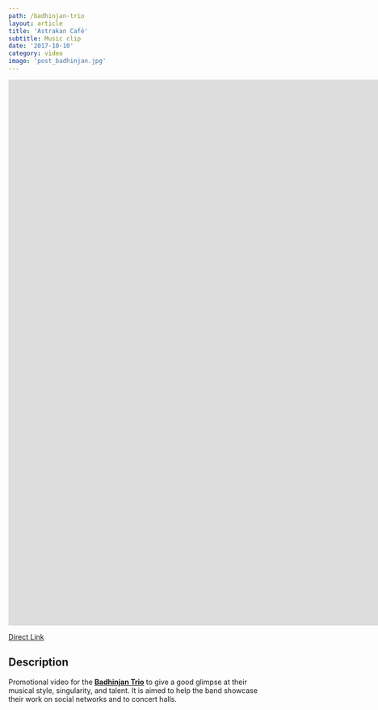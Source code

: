 ```yaml
---
path: /badhinjan-trio
layout: article
title: 'Astrakan Café'
subtitle: Music clip
date: '2017-10-10'
category: video
image: 'post_badhinjan.jpg'
---
```


<iframe src="https://www.youtube.com/embed/AyRCXbdHzTE?rel=0" frameborder="0" allowfullscreen width="1920" height="1080"></iframe>

[Direct Link](https://www.youtube.com/watch?v=AyRCXbdHzTE)

## Description

Promotional video for the **[Badhinjan Trio](https://www.facebook.com/BadhinjanTrio/)** to give a good glimpse at their musical style, singularity, and talent.
It is aimed to help the band showcase their work on social networks and to concert halls.
